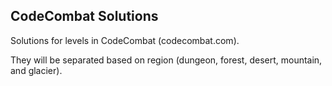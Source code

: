 ## CodeCombat Solutions
Solutions for levels in CodeCombat (codecombat.com).

They will be separated based on region (dungeon, forest, desert, mountain, and glacier).
